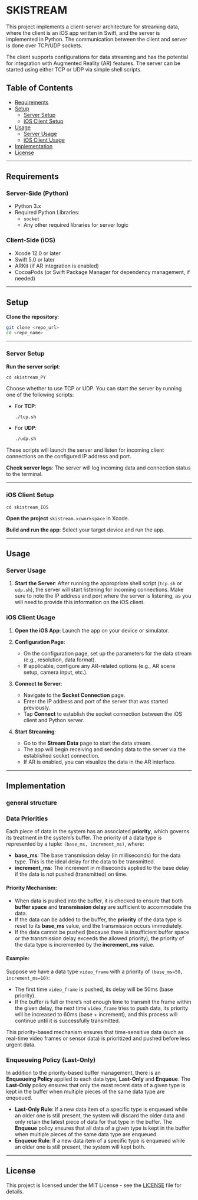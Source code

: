 # SKISTREAM

This project implements a client-server architecture for streaming data, where the client is an iOS app written in Swift, and the server is implemented in Python. The communication between the client and server is done over TCP/UDP sockets.

The client supports configurations for data streaming and has the potential for integration with Augmented Reality (AR) features. The server can be started using either TCP or UDP via simple shell scripts.

## Table of Contents
- [Requirements](#requirements)
- [Setup](#setup)
  - [Server Setup](#server-setup)
  - [iOS Client Setup](#ios-client-setup)
- [Usage](#usage)
  - [Server Usage](#server-usage)
  - [iOS Client Usage](#ios-client-usage)
- [Implementation](#implementation)
- [License](#license)

---

## Requirements

### Server-Side (Python)
- Python 3.x
- Required Python Libraries:
  - `socket`
  - Any other required libraries for server logic

### Client-Side (iOS)
- Xcode 12.0 or later
- Swift 5.0 or later
- ARKit (if AR integration is enabled)
- CocoaPods (or Swift Package Manager for dependency management, if needed)

---

## Setup

**Clone the repository**:
```bash
git clone <repo_url>
cd <repo_name>
```

---

### Server Setup
**Run the server script**:
    
```cd skistream_PY```

Choose whether to use TCP or UDP. You can start the server by running one of the following scripts:

- For **TCP**:
    ```bash
    ./tcp.sh
    ```
- For **UDP**:
    ```bash
    ./udp.sh
    ```

These scripts will launch the server and listen for incoming client connections on the configured IP address and port.

**Check server logs**: The server will log incoming data and connection status to the terminal.

---

### iOS Client Setup

```cd skistream_IOS```

**Open the project** ```skistream.xcworkspace``` in Xcode.

**Build and run the app**: Select your target device and run the app.

---

## Usage

### Server Usage

1. **Start the Server**: After running the appropriate shell script (`tcp.sh` or `udp.sh`), the server will start listening for incoming connections. Make sure to note the IP address and port where the server is listening, as you will need to provide this information on the iOS client.

### iOS Client Usage

1. **Open the iOS App**: Launch the app on your device or simulator.

2. **Configuration Page**:
    - On the configuration page, set up the parameters for the data stream (e.g., resolution, data format).
    - If applicable, configure any AR-related options (e.g., AR scene setup, camera input, etc.).

3. **Connect to Server**:
    - Navigate to the **Socket Connection** page.
    - Enter the IP address and port of the server that was started previously.
    - Tap **Connect** to establish the socket connection between the iOS client and Python server.

4. **Start Streaming**:
    - Go to the **Stream Data** page to start the data stream.
    - The app will begin receiving and sending data to the server via the established socket connection.
    - If AR is enabled, you can visualize the data in the AR interface.

---

## Implementation

### general structure

### Data Priorities

Each piece of data in the system has an associated **priority**, which governs its treatment in the system’s buffer. The priority of a data type is represented by a tuple: `(base_ms, increment_ms)`, where:
- **base_ms**: The base transmission delay (in milliseconds) for the data type. This is the ideal delay for the data to be transmitted.
- **increment_ms**: The increment in milliseconds applied to the base delay if the data is not pushed (transmitted) on time.

#### Priority Mechanism:
- When data is pushed into the buffer, it is checked to ensure that both **buffer space** and **transmission delay** are sufficient to accommodate the data.
- If the data can be added to the buffer, the **priority** of the data type is reset to its **base_ms** value, and the transmission occurs immediately.
- If the data cannot be pushed (because there is insufficient buffer space or the transmission delay exceeds the allowed priority), the priority of the data type is incremented by the **increment_ms** value.

#### Example:
Suppose we have a data type `video_frame` with a priority of `(base_ms=50, increment_ms=10)`:
- The first time `video_frame` is pushed, its delay will be 50ms (base priority).
- If the buffer is full or there’s not enough time to transmit the frame within the given delay, the next time `video_frame` tries to push data, its priority will be increased to 60ms (base + increment), and this process will continue until it is successfully transmitted.

This priority-based mechanism ensures that time-sensitive data (such as real-time video frames or sensor data) is prioritized and pushed before less urgent data.

### Enqueueing Policy (Last-Only)

In addition to the priority-based buffer management, there is an **Enqueueing Policy** applied to each data type, **Last-Only** and **Enqueue**.
The **Last-Only** policy ensures that only the most recent data of a given type is kept in the buffer when multiple pieces of the same data type are enqueued.
- **Last-Only Rule**: If a new data item of a specific type is enqueued while an older one is still present, the system will discard the older data and only retain the latest piece of data for that type in the buffer.
The **Enqueue** policy ensures that all data of a given type is kept in the buffer when multiple pieces of the same data type are enqueued.
- **Enqueue Rule**: If a new data item of a specific type is enqueued while an older one is still present, the system will kept both.

---

## License

This project is licensed under the MIT License - see the [LICENSE](LICENSE) file for details.